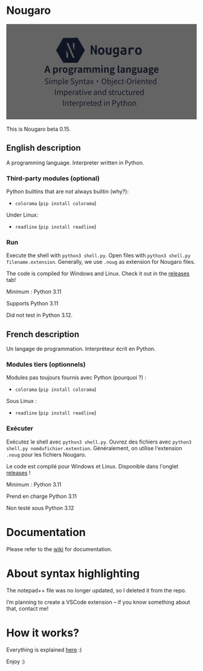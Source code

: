# Nougaro

<img src="repo-image.png" alt="Nougaro. A programming Language." width="700"/>

This is Nougaro beta 0.15.

## English description
 A programming language. Interpreter written in Python.
 
### Third-party modules (optional)
 Python builtins that are not always builtin (why?):
  * `colorama` (`pip install colorama`)

 Under Linux:
  * `readline` (`pip install readline`)

### Run
 Execute the shell with `python3 shell.py`. Open files with `python3 shell.py filename.extension`.
 Generally, we use `.noug` as extension for Nougaro files.

 The code is compiled for Windows and Linux. Check it out in the [releases](https://github.com/jd-develop/nougaro/releases/) tab!
 
 Minimum : Python 3.11
 
 Supports Python 3.11

 Did not test in Python 3.12.

## French description
 Un langage de programmation. Interpréteur écrit en Python.

### Modules tiers (optionnels)
 Modules pas toujours fournis avec Python (pourquoi&nbsp;?)&nbsp;:
  * `colorama` (`pip install colorama`)

 Sous Linux&nbsp;:
  * `readline` (`pip install readline`)
 
### Exécuter
 Exécutez le shell avec `python3 shell.py`. Ouvrez des fichiers avec `python3 shell.py nomdufichier.extention`.
 Généralement, on utilise l'extension `.noug` pour les fichiers Nougaro.
 
 Le code est compilé pour Windows et Linux. Disponible dans l'onglet [releases](https://github.com/jd-develop/nougaro/releases/)&nbsp;!
 
 Minimum : Python 3.11
 
 Prend en charge Python 3.11

 Non testé sous Python 3.12

# Documentation
 Please refer to the [wiki](https://github.com/jd-develop/nougaro/wiki/) for documentation.

# About syntax highlighting
 The notepad++ file was no longer updated, so I deleted it from the repo.

 I’m planning to create a VSCode extension – if you know something about that, contact me!

# How it works?
 Everything is explained [here](how_it_works.md) :)

Enjoy :)
